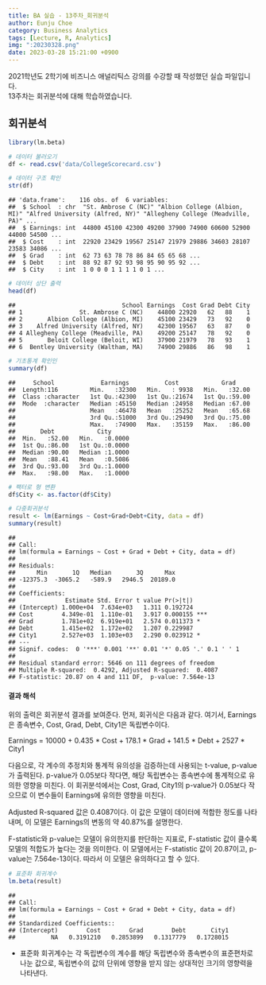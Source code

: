 ```yaml
---
title: BA 실습 - 13주차_회귀분석
author: Eunju Choe
category: Business Analytics
tags: [Lecture, R, Analytics]
img: ":20230328.png"
date: 2023-03-28 15:21:00 +0900
---
```


2021학년도 2학기에 비즈니스 애널리틱스 강의를 수강할 때 작성했던 실습
파일입니다.  
13주차는 회귀분석에 대해 학습하였습니다.

## 회귀분석

``` r
library(lm.beta)

# 데이터 불러오기
df <- read.csv('data/CollegeScorecard.csv')

# 데이터 구조 확인
str(df)
```

    ## 'data.frame':    116 obs. of  6 variables:
    ##  $ School  : chr  "St. Ambrose C (NC)" "Albion College (Albion, MI)" "Alfred University (Alfred, NY)" "Allegheny College (Meadville, PA)" ...
    ##  $ Earnings: int  44800 45100 42300 49200 37900 74900 60600 52900 44000 54500 ...
    ##  $ Cost    : int  22920 23429 19567 25147 21979 29886 34603 28107 23583 34086 ...
    ##  $ Grad    : int  62 73 63 78 78 86 84 65 65 68 ...
    ##  $ Debt    : int  88 92 87 92 93 98 95 90 95 92 ...
    ##  $ City    : int  1 0 0 0 1 1 1 1 0 1 ...

``` r
# 데이터 상단 출력
head(df)
```

    ##                              School Earnings  Cost Grad Debt City
    ## 1                St. Ambrose C (NC)    44800 22920   62   88    1
    ## 2       Albion College (Albion, MI)    45100 23429   73   92    0
    ## 3    Alfred University (Alfred, NY)    42300 19567   63   87    0
    ## 4 Allegheny College (Meadville, PA)    49200 25147   78   92    0
    ## 5       Beloit College (Beloit, WI)    37900 21979   78   93    1
    ## 6  Bentley University (Waltham, MA)    74900 29886   86   98    1

``` r
# 기초통계 확인인
summary(df)
```

    ##     School             Earnings          Cost            Grad      
    ##  Length:116         Min.   :32300   Min.   : 9938   Min.   :32.00  
    ##  Class :character   1st Qu.:42300   1st Qu.:21674   1st Qu.:59.00  
    ##  Mode  :character   Median :45150   Median :24958   Median :67.00  
    ##                     Mean   :46478   Mean   :25252   Mean   :65.68  
    ##                     3rd Qu.:51000   3rd Qu.:29490   3rd Qu.:75.00  
    ##                     Max.   :74900   Max.   :35159   Max.   :86.00  
    ##       Debt            City       
    ##  Min.   :52.00   Min.   :0.0000  
    ##  1st Qu.:86.00   1st Qu.:0.0000  
    ##  Median :90.00   Median :1.0000  
    ##  Mean   :88.41   Mean   :0.5086  
    ##  3rd Qu.:93.00   3rd Qu.:1.0000  
    ##  Max.   :98.00   Max.   :1.0000

``` r
# 팩터로 형 변환
df$City <- as.factor(df$City)

# 다중회귀분석
result <- lm(Earnings ~ Cost+Grad+Debt+City, data = df)
summary(result)
```

    ## 
    ## Call:
    ## lm(formula = Earnings ~ Cost + Grad + Debt + City, data = df)
    ## 
    ## Residuals:
    ##      Min       1Q   Median       3Q      Max 
    ## -12375.3  -3065.2   -589.9   2946.5  20189.0 
    ## 
    ## Coefficients:
    ##              Estimate Std. Error t value Pr(>|t|)    
    ## (Intercept) 1.000e+04  7.634e+03   1.311 0.192724    
    ## Cost        4.349e-01  1.110e-01   3.917 0.000155 ***
    ## Grad        1.781e+02  6.919e+01   2.574 0.011373 *  
    ## Debt        1.415e+02  1.172e+02   1.207 0.229987    
    ## City1       2.527e+03  1.103e+03   2.290 0.023912 *  
    ## ---
    ## Signif. codes:  0 '***' 0.001 '**' 0.01 '*' 0.05 '.' 0.1 ' ' 1
    ## 
    ## Residual standard error: 5646 on 111 degrees of freedom
    ## Multiple R-squared:  0.4292, Adjusted R-squared:  0.4087 
    ## F-statistic: 20.87 on 4 and 111 DF,  p-value: 7.564e-13

#### 결과 해석

위의 출력은 회귀분석 결과를 보여준다. 먼저, 회귀식은 다음과 같다.
여기서, Earnings은 종속변수, Cost, Grad, Debt, City1은 독립변수이다.

Earnings = 10000 + 0.435 \* Cost + 178.1 \* Grad + 141.5 \* Debt + 2527
\* City1

다음으로, 각 계수의 추정치와 통계적 유의성을 검증하는데 사용되는
t-value, p-value가 출력된다. p-value가 0.05보다 작다면, 해당 독립변수는
종속변수에 통계적으로 유의한 영향을 미친다. 이 회귀분석에서는 Cost,
Grad, City1의 p-value가 0.05보다 작으므로 이 변수들이 Earnings에 유의한
영향을 미친다.

Adjusted R-squared 값은 0.4087이다. 이 값은 모델이 데이터에 적합한
정도를 나타내며, 이 모델은 Earnings의 변동의 약 40.87%를 설명한다.

F-statistic와 p-value는 모델이 유의한지를 판단하는 지표로, F-statistic
값이 클수록 모델의 적합도가 높다는 것을 의미한다. 이 모델에서는
F-statistic 값이 20.87이고, p-value는 7.564e-13이다. 따라서 이 모델은
유의하다고 할 수 있다.

``` r
# 표준화 회귀계수
lm.beta(result)
```

    ## 
    ## Call:
    ## lm(formula = Earnings ~ Cost + Grad + Debt + City, data = df)
    ## 
    ## Standardized Coefficients::
    ## (Intercept)        Cost        Grad        Debt       City1 
    ##          NA   0.3191210   0.2853899   0.1317779   0.1728015

- 표준화 회귀계수는 각 독립변수의 계수를 해당 독립변수와 종속변수의
  표준편차로 나눈 값으로, 독립변수의 값의 단위에 영향을 받지 않는
  상대적인 크기의 영향력을 나타낸다.
